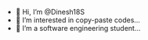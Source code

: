 - 👋 Hi, I’m @Dinesh18S
- 👀 I’m interested in copy-paste codes...
- 🌱 I’m a software engineering student...
<!---
Dinesh18S/Dinesh18S is a ✨ special ✨ repository because its `README.md` (this file) appears on your GitHub profile.
You can click the Preview link to take a look at your changes.
--->
